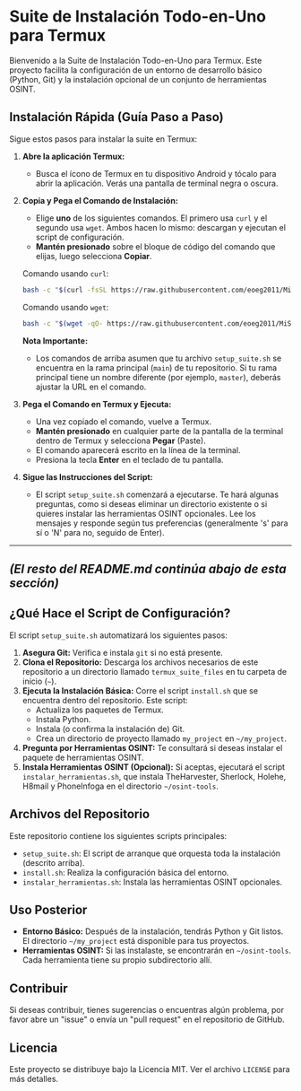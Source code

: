 # Suite de Instalación Todo-en-Uno para Termux

Bienvenido a la Suite de Instalación Todo-en-Uno para Termux. Este proyecto facilita la configuración de un entorno de desarrollo básico (Python, Git) y la instalación opcional de un conjunto de herramientas OSINT.

## Instalación Rápida (Guía Paso a Paso)

Sigue estos pasos para instalar la suite en Termux:

1.  **Abre la aplicación Termux:**
    *   Busca el ícono de Termux en tu dispositivo Android y tócalo para abrir la aplicación. Verás una pantalla de terminal negra o oscura.

2.  **Copia y Pega el Comando de Instalación:**
    *   Elige **uno** de los siguientes comandos. El primero usa `curl` y el segundo usa `wget`. Ambos hacen lo mismo: descargan y ejecutan el script de configuración.
    *   **Mantén presionado** sobre el bloque de código del comando que elijas, luego selecciona **Copiar**.

    Comando usando `curl`:
    ```bash
    bash -c "$(curl -fsSL https://raw.githubusercontent.com/eoeg2011/MiSuiteTermux/main/setup_suite.sh)"
    ```

    Comando usando `wget`:
    ```bash
    bash -c "$(wget -qO- https://raw.githubusercontent.com/eoeg2011/MiSuiteTermux/main/setup_suite.sh)"
    ```

    **Nota Importante:**
    *   Los comandos de arriba asumen que tu archivo `setup_suite.sh` se encuentra en la rama principal (`main`) de tu repositorio. Si tu rama principal tiene un nombre diferente (por ejemplo, `master`), deberás ajustar la URL en el comando.

3.  **Pega el Comando en Termux y Ejecuta:**
    *   Una vez copiado el comando, vuelve a Termux.
    *   **Mantén presionado** en cualquier parte de la pantalla de la terminal dentro de Termux y selecciona **Pegar** (Paste).
    *   El comando aparecerá escrito en la línea de la terminal.
    *   Presiona la tecla **Enter** en el teclado de tu pantalla.

4.  **Sigue las Instrucciones del Script:**
    *   El script `setup_suite.sh` comenzará a ejecutarse. Te hará algunas preguntas, como si deseas eliminar un directorio existente o si quieres instalar las herramientas OSINT opcionales. Lee los mensajes y responde según tus preferencias (generalmente 's' para sí o 'N' para no, seguido de Enter).

---
*(El resto del README.md continúa abajo de esta sección)*
---

## ¿Qué Hace el Script de Configuración?

El script `setup_suite.sh` automatizará los siguientes pasos:
1.  **Asegura Git:** Verifica e instala `git` si no está presente.
2.  **Clona el Repositorio:** Descarga los archivos necesarios de este repositorio a un directorio llamado `termux_suite_files` en tu carpeta de inicio (`~`).
3.  **Ejecuta la Instalación Básica:** Corre el script `install.sh` que se encuentra dentro del repositorio. Este script:
    *   Actualiza los paquetes de Termux.
    *   Instala Python.
    *   Instala (o confirma la instalación de) Git.
    *   Crea un directorio de proyecto llamado `my_project` en `~/my_project`.
4.  **Pregunta por Herramientas OSINT:** Te consultará si deseas instalar el paquete de herramientas OSINT.
5.  **Instala Herramientas OSINT (Opcional):** Si aceptas, ejecutará el script `instalar_herramientas.sh`, que instala TheHarvester, Sherlock, Holehe, H8mail y PhoneInfoga en el directorio `~/osint-tools`.

## Archivos del Repositorio

Este repositorio contiene los siguientes scripts principales:
*   `setup_suite.sh`: El script de arranque que orquesta toda la instalación (descrito arriba).
*   `install.sh`: Realiza la configuración básica del entorno.
*   `instalar_herramientas.sh`: Instala las herramientas OSINT opcionales.

## Uso Posterior

*   **Entorno Básico:** Después de la instalación, tendrás Python y Git listos. El directorio `~/my_project` está disponible para tus proyectos.
*   **Herramientas OSINT:** Si las instalaste, se encontrarán en `~/osint-tools`. Cada herramienta tiene su propio subdirectorio allí.

## Contribuir

Si deseas contribuir, tienes sugerencias o encuentras algún problema, por favor abre un "issue" o envía un "pull request" en el repositorio de GitHub.

## Licencia

Este proyecto se distribuye bajo la Licencia MIT. Ver el archivo `LICENSE` para más detalles.
